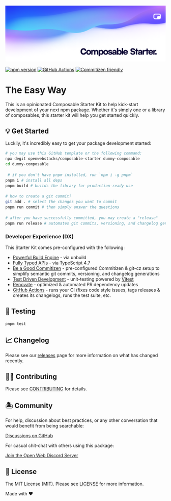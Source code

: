 <p align="center"><img src="https://github.com/openwebstacks/composable-starter/blob/main/.github/art/cover_composable_starter.png?raw=true" alt="Social Card of Composable Starter"></p>

[![npm version][npm-version-src]][npm-version-href]
[![GitHub Actions][github-actions-src]][github-actions-href]
[![Commitizen friendly](https://img.shields.io/badge/commitizen-friendly-brightgreen.svg)](http://commitizen.github.io/cz-cli/)
<!-- [![npm downloads][npm-downloads-src]][npm-downloads-href] -->
<!-- [![Codecov][codecov-src]][codecov-href] -->

# The Easy Way

This is an opinionated Composable Starter Kit to help kick-start development of your next npm package. Whether it's simply one or a library of composables, this starter kit will help you get started quickly.

## 💡 Get Started

Luckily, it's incredibly easy to get your package development started:

```bash
# you may use this GitHub template or the following command:
npx degit openwebstacks/composable-starter dummy-composable
cd dummy-composable

 # if you don't have pnpm installed, run `npm i -g pnpm`
pnpm i # install all deps
pnpm build # builds the library for production-ready use

# how to create a git commit?
git add . # select the changes you want to commit
pnpm run commit # then simply answer the questions

# after you have successfully committed, you may create a "release"
pnpm run release # automates git commits, versioning, and changelog generations
```

### Developer Experience (DX)

This Starter Kit comes pre-configured with the following:

- [Powerful Build Engine](https://github.com/unjs/unbuild) - via unbuild
- [Fully Typed APIs](https://www.typescriptlang.org/) - via TypeScript 4.7
- [Be a Good Commitizen](https://www.npmjs.com/package/git-cz) - pre-configured Commitizen & git-cz setup to simplify semantic git commits, versioning, and changelog generations
- [Test Driven Development](https://github.com/vitest-dev/vitest) - unit-testing powered by [Vitest](https://github.com/vitest-dev/vitest)
- [Renovate](https://renovatebot.com/) - optimized & automated PR dependency updates
- [GitHub Actions](https://github.com/features/actions) - runs your CI (fixes code style issues, tags releases & creates its changelogs, runs the test suite, etc.

## 🧪 Testing

```bash
pnpm test
```

## 📈 Changelog

Please see our [releases](https://github.com/openwebstacks/composable-starter/releases) page for more information on what has changed recently.

## 💪🏼 Contributing

Please see [CONTRIBUTING](.github/CONTRIBUTING.md) for details.

## 🏝 Community

For help, discussion about best practices, or any other conversation that would benefit from being searchable:

[Discussions on GitHub](https://github.com/openwebstacks/composable-starter/discussions)

For casual chit-chat with others using this package:

[Join the Open Web Discord Server](https://discord.ow3.org)

## 📄 License

The MIT License (MIT). Please see [LICENSE](LICENSE.md) for more information.

Made with ❤️

<!-- Badges -->
[npm-version-src]: https://img.shields.io/npm/v/@ow3/dummy-composable?style=flat-square
[npm-version-href]: https://npmjs.com/package/@ow3/dummy-composable

[npm-downloads-src]: https://img.shields.io/npm/dm/@ow3/dummy-composable?style=flat-square
[npm-downloads-href]: https://npmjs.com/package/@ow3/dummy-composable

[github-actions-src]: https://img.shields.io/github/workflow/status/openwebstacks/composable-starter/CI/main?style=flat-square
[github-actions-href]: https://github.com/openwebstacks/composable-starter/actions?query=workflow%3Aci

<!-- [codecov-src]: https://img.shields.io/codecov/c/gh/openwebstacks/composable-starter/main?style=flat-square
[codecov-href]: https://codecov.io/gh/openwebstacks/composable-starter -->
